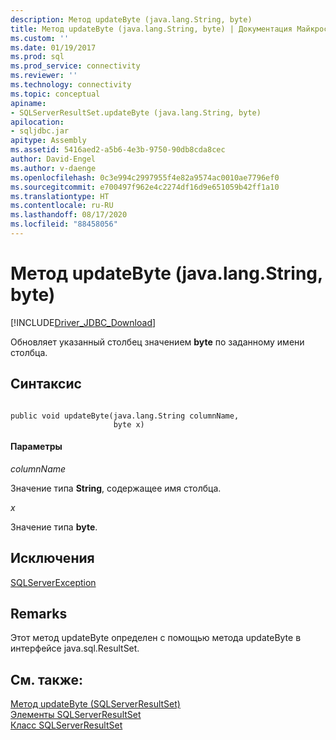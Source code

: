 ```yaml
---
description: Метод updateByte (java.lang.String, byte)
title: Метод updateByte (java.lang.String, byte) | Документация Майкрософт
ms.custom: ''
ms.date: 01/19/2017
ms.prod: sql
ms.prod_service: connectivity
ms.reviewer: ''
ms.technology: connectivity
ms.topic: conceptual
apiname:
- SQLServerResultSet.updateByte (java.lang.String, byte)
apilocation:
- sqljdbc.jar
apitype: Assembly
ms.assetid: 5416aed2-a5b6-4e3b-9750-90db8cda8cec
author: David-Engel
ms.author: v-daenge
ms.openlocfilehash: 0c3e994c2997955f4e82a9574ac0010ae7796ef0
ms.sourcegitcommit: e700497f962e4c2274df16d9e651059b42ff1a10
ms.translationtype: HT
ms.contentlocale: ru-RU
ms.lasthandoff: 08/17/2020
ms.locfileid: "88458056"
---
```

# <a name="updatebyte-method-javalangstring-byte"></a>Метод updateByte (java.lang.String, byte)
[!INCLUDE[Driver_JDBC_Download](../../../includes/driver_jdbc_download.md)]

  Обновляет указанный столбец значением **byte** по заданному имени столбца.  
  
## <a name="syntax"></a>Синтаксис  
  
```  
  
public void updateByte(java.lang.String columnName,  
                       byte x)  
```  
  
#### <a name="parameters"></a>Параметры  
 *columnName*  
  
 Значение типа **String**, содержащее имя столбца.  
  
 *x*  
  
 Значение типа **byte**.  
  
## <a name="exceptions"></a>Исключения  
 [SQLServerException](../../../connect/jdbc/reference/sqlserverexception-class.md)  
  
## <a name="remarks"></a>Remarks  
 Этот метод updateByte определен с помощью метода updateByte в интерфейсе java.sql.ResultSet.  
  
## <a name="see-also"></a>См. также:  
 [Метод updateByte (SQLServerResultSet)](../../../connect/jdbc/reference/updatebyte-method-sqlserverresultset.md)   
 [Элементы SQLServerResultSet](../../../connect/jdbc/reference/sqlserverresultset-members.md)   
 [Класс SQLServerResultSet](../../../connect/jdbc/reference/sqlserverresultset-class.md)  
  
  
